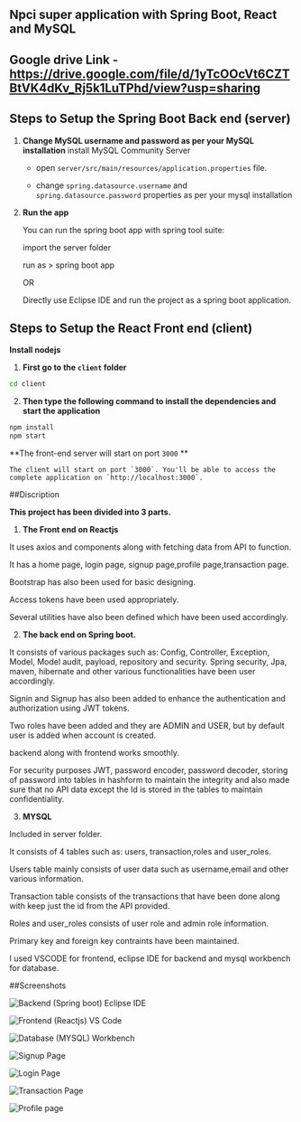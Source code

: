 

## Npci super application with Spring Boot, React and MySQL

## Google drive Link - https://drive.google.com/file/d/1yTcOOcVt6CZTBtVK4dKv_Rj5k1LuTPhd/view?usp=sharing

## Steps to Setup the Spring Boot Back end (server)


1. **Change MySQL username and password as per your MySQL installation**
	install MySQL Community Server

	+ open `server/src/main/resources/application.properties` file.

	+ change `spring.datasource.username` and `spring.datasource.password` properties as per your mysql installation

2. **Run the app**

	You can run the spring boot app with spring tool suite:

	import the server folder

	run as > spring boot app
	
	OR 
	
	Directly use Eclipse IDE and run the project as a spring boot application.
	

## Steps to Setup the React Front end (client)

**Install nodejs**

1. **First go to the `client` folder**

```bash
cd client
```

2. **Then type the following command to install the dependencies and start the application**

```bash
npm install
npm start
```

**The front-end server will start on port `3000` **

	The client will start on port `3000`. You'll be able to access the complete application on `http://localhost:3000`.



##Discription

**This project has been divided into 3 parts.**

1. **The Front end on Reactjs**

It uses axios and components along with fetching data from API to function.

It has a home page, login page, signup page,profile page,transaction page.

Bootstrap has also been used for basic designing.

Access tokens have been used appropriately.

Several utilities have also been defined which have been used accordingly.

2. **The back end on Spring boot.**

It consists of various packages such as: Config, Controller, Exception, Model, Model audit, payload, repository and security.
Spring security, Jpa, maven, hibernate and other various functionalities have been user accordingly.

Signin and Signup has also been added to enhance the authentication and authorization using JWT tokens.

Two roles have been added and they are ADMIN and USER, but by default user is added when account is created.

backend along with frontend works smoothly.

For security purposes JWT, password encoder, password decoder, storing of password into tables in hashform to maintain the integrity and also made sure that no API data except the Id is stored in the tables to maintain confidentiality.

3. **MYSQL**

Included in server folder.

It consists of 4 tables such as: users, transaction,roles and user_roles.

Users table mainly consists of user data such as username,email and other various information.

Transaction table consists of the transactions that have been done along with keep just the id from the API provided.

Roles and user_roles consists of user role and admin role information.

Primary key and foreign key contraints have been maintained.

I used VSCODE for frontend, eclipse IDE for backend and mysql workbench for database.

##Screenshots


![Backend (Spring boot) Eclipse IDE][1]

![Frontend (Reactjs) VS Code][2]

![Database (MYSQL) Workbench][3]

![Signup Page][4]

![Login Page][5]

![Transaction Page][6]

![Profile page][7]



  [1]: https://he-s3.s3.amazonaws.com/media/uploads/01c9a06.png
  [2]: https://he-s3.s3.amazonaws.com/media/uploads/40234b8.png
  [3]: https://he-s3.s3.amazonaws.com/media/uploads/6a61648.png
  [4]: https://he-s3.s3.amazonaws.com/media/uploads/88b4747.png
  [5]: https://he-s3.s3.amazonaws.com/media/uploads/956f634.png
  [6]: https://he-s3.s3.amazonaws.com/media/uploads/a483bff.png
  [7]: https://he-s3.s3.amazonaws.com/media/uploads/b2421f5.png
